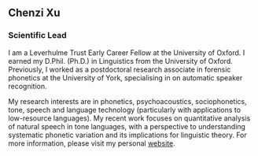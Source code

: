 ## **Chenzi Xu**

### Scientific Lead

I am a Leverhulme Trust Early Career Fellow at the University of Oxford. I earned my D.Phil. (Ph.D.) in Linguistics from the University of Oxford. Previously, I worked as a postdoctoral research associate in forensic phonetics at the University of York, specialising in on automatic speaker recognition.

My research interests are in phonetics, psychoacoustics, sociophonetics, tone, speech and language technology (particularly with applications to low-resource languages). My recent work focuses on quantitative analysis of natural speech in tone languages, with a perspective to understanding systematic phonetic variation and its implications for linguistic theory. For more information, please visit my personal [website](https://chenzixu.rbind.io).

<!-- Social Media Links -->
<!-- <p>
  <a href="https://twitter.com/ChenziAmy" target="_blank"><i class="fab fa-twitter"></i> </a> |
  <a href="https://bsky.app/profile/chenzi.bsky.social" target="_blank"><i class="fab fa-bluesky"></i> </a> |
   <a href="https://scholar.google.com/citations?user=vPWjcSgAAAAJ&hl=en" target="_blank"><i class="ai ai-google-scholar"></i> </a> |
   <a href="https://github.com/chenchenzi" target="_blank"><i class="fab fa-github"></i> </a>
</p> -->
